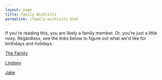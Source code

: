 ```yaml
---
layout: page
title: Family Wishlists
permalink: /family-wishlists.html
---
```


If you're reading this, you are likely a family member.
Or, you're just a little nosy.
Regardless, see the links below to figure out what we'd like for birthdays and holidays.

[The Family](http://a.co/2NXX3nB)

[Lindsey](http://a.co/iVnETfN)

[Jake]({{site.baseurl}}/jake-wishlist.html)
